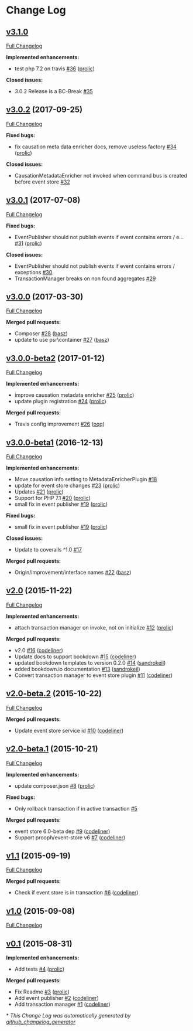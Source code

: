 # Change Log

## [v3.1.0](https://github.com/prooph/event-store-bus-bridge/tree/v3.1.0)

[Full Changelog](https://github.com/prooph/event-store-bus-bridge/compare/v3.0.2...v3.1.0)

**Implemented enhancements:**

- test php 7.2 on travis [\#36](https://github.com/prooph/event-store-bus-bridge/pull/36) ([prolic](https://github.com/prolic))

**Closed issues:**

- 3.0.2 Release is a BC-Break [\#35](https://github.com/prooph/event-store-bus-bridge/issues/35)

## [v3.0.2](https://github.com/prooph/event-store-bus-bridge/tree/v3.0.2) (2017-09-25)
[Full Changelog](https://github.com/prooph/event-store-bus-bridge/compare/v3.0.1...v3.0.2)

**Fixed bugs:**

- fix causation meta data enricher docs, remove useless factory [\#34](https://github.com/prooph/event-store-bus-bridge/pull/34) ([prolic](https://github.com/prolic))

**Closed issues:**

- CausationMetadataEnricher not invoked when command bus is created before event store [\#32](https://github.com/prooph/event-store-bus-bridge/issues/32)

## [v3.0.1](https://github.com/prooph/event-store-bus-bridge/tree/v3.0.1) (2017-07-08)
[Full Changelog](https://github.com/prooph/event-store-bus-bridge/compare/v3.0.0...v3.0.1)

**Fixed bugs:**

- EventPublisher should not publish events if event contains errors / e… [\#31](https://github.com/prooph/event-store-bus-bridge/pull/31) ([prolic](https://github.com/prolic))

**Closed issues:**

- EventPublisher should not publish events if event contains errors / exceptions  [\#30](https://github.com/prooph/event-store-bus-bridge/issues/30)
- TransactionManager breaks on non found aggregates [\#29](https://github.com/prooph/event-store-bus-bridge/issues/29)

## [v3.0.0](https://github.com/prooph/event-store-bus-bridge/tree/v3.0.0) (2017-03-30)
[Full Changelog](https://github.com/prooph/event-store-bus-bridge/compare/v3.0.0-beta2...v3.0.0)

**Merged pull requests:**

- Composer [\#28](https://github.com/prooph/event-store-bus-bridge/pull/28) ([basz](https://github.com/basz))
- update to use psr\container [\#27](https://github.com/prooph/event-store-bus-bridge/pull/27) ([basz](https://github.com/basz))

## [v3.0.0-beta2](https://github.com/prooph/event-store-bus-bridge/tree/v3.0.0-beta2) (2017-01-12)
[Full Changelog](https://github.com/prooph/event-store-bus-bridge/compare/v3.0.0-beta1...v3.0.0-beta2)

**Implemented enhancements:**

- improve causation metadata enricher [\#25](https://github.com/prooph/event-store-bus-bridge/pull/25) ([prolic](https://github.com/prolic))
- update plugin registration [\#24](https://github.com/prooph/event-store-bus-bridge/pull/24) ([prolic](https://github.com/prolic))

**Merged pull requests:**

- Travis config improvement [\#26](https://github.com/prooph/event-store-bus-bridge/pull/26) ([oqq](https://github.com/oqq))

## [v3.0.0-beta1](https://github.com/prooph/event-store-bus-bridge/tree/v3.0.0-beta1) (2016-12-13)
[Full Changelog](https://github.com/prooph/event-store-bus-bridge/compare/v2.0...v3.0.0-beta1)

**Implemented enhancements:**

- Move causation info setting to MetadataEnricherPlugin [\#18](https://github.com/prooph/event-store-bus-bridge/issues/18)
- update for event store changes [\#23](https://github.com/prooph/event-store-bus-bridge/pull/23) ([prolic](https://github.com/prolic))
- Updates [\#21](https://github.com/prooph/event-store-bus-bridge/pull/21) ([prolic](https://github.com/prolic))
- Support for PHP 7.1 [\#20](https://github.com/prooph/event-store-bus-bridge/pull/20) ([prolic](https://github.com/prolic))
- small fix in event publisher [\#19](https://github.com/prooph/event-store-bus-bridge/pull/19) ([prolic](https://github.com/prolic))

**Fixed bugs:**

- small fix in event publisher [\#19](https://github.com/prooph/event-store-bus-bridge/pull/19) ([prolic](https://github.com/prolic))

**Closed issues:**

- Update to coveralls ^1.0 [\#17](https://github.com/prooph/event-store-bus-bridge/issues/17)

**Merged pull requests:**

- Origin/improvement/interface names [\#22](https://github.com/prooph/event-store-bus-bridge/pull/22) ([basz](https://github.com/basz))

## [v2.0](https://github.com/prooph/event-store-bus-bridge/tree/v2.0) (2015-11-22)
[Full Changelog](https://github.com/prooph/event-store-bus-bridge/compare/v2.0-beta.2...v2.0)

**Implemented enhancements:**

- attach transaction manager on invoke, not on initialize [\#12](https://github.com/prooph/event-store-bus-bridge/pull/12) ([prolic](https://github.com/prolic))

**Merged pull requests:**

- v2.0 [\#16](https://github.com/prooph/event-store-bus-bridge/pull/16) ([codeliner](https://github.com/codeliner))
- Update docs to support bookdown [\#15](https://github.com/prooph/event-store-bus-bridge/pull/15) ([codeliner](https://github.com/codeliner))
- updated bookdown templates to version 0.2.0 [\#14](https://github.com/prooph/event-store-bus-bridge/pull/14) ([sandrokeil](https://github.com/sandrokeil))
- added bookdown.io documentation [\#13](https://github.com/prooph/event-store-bus-bridge/pull/13) ([sandrokeil](https://github.com/sandrokeil))
- Convert transaction manager to event store plugin [\#11](https://github.com/prooph/event-store-bus-bridge/pull/11) ([codeliner](https://github.com/codeliner))

## [v2.0-beta.2](https://github.com/prooph/event-store-bus-bridge/tree/v2.0-beta.2) (2015-10-22)
[Full Changelog](https://github.com/prooph/event-store-bus-bridge/compare/v2.0-beta.1...v2.0-beta.2)

**Merged pull requests:**

- Update event store service id [\#10](https://github.com/prooph/event-store-bus-bridge/pull/10) ([codeliner](https://github.com/codeliner))

## [v2.0-beta.1](https://github.com/prooph/event-store-bus-bridge/tree/v2.0-beta.1) (2015-10-21)
[Full Changelog](https://github.com/prooph/event-store-bus-bridge/compare/v1.1...v2.0-beta.1)

**Implemented enhancements:**

- update composer.json [\#8](https://github.com/prooph/event-store-bus-bridge/pull/8) ([prolic](https://github.com/prolic))

**Fixed bugs:**

- Only rollback transaction if in active transaction [\#5](https://github.com/prooph/event-store-bus-bridge/issues/5)

**Merged pull requests:**

- event store 6.0-beta dep [\#9](https://github.com/prooph/event-store-bus-bridge/pull/9) ([codeliner](https://github.com/codeliner))
- Support prooph/event-store v6 [\#7](https://github.com/prooph/event-store-bus-bridge/pull/7) ([codeliner](https://github.com/codeliner))

## [v1.1](https://github.com/prooph/event-store-bus-bridge/tree/v1.1) (2015-09-19)
[Full Changelog](https://github.com/prooph/event-store-bus-bridge/compare/v1.0...v1.1)

**Merged pull requests:**

- Check if event store is in transaction [\#6](https://github.com/prooph/event-store-bus-bridge/pull/6) ([codeliner](https://github.com/codeliner))

## [v1.0](https://github.com/prooph/event-store-bus-bridge/tree/v1.0) (2015-09-08)
[Full Changelog](https://github.com/prooph/event-store-bus-bridge/compare/v0.1...v1.0)

## [v0.1](https://github.com/prooph/event-store-bus-bridge/tree/v0.1) (2015-08-31)
**Implemented enhancements:**

- Add tests [\#4](https://github.com/prooph/event-store-bus-bridge/pull/4) ([prolic](https://github.com/prolic))

**Merged pull requests:**

- Fix Readme [\#3](https://github.com/prooph/event-store-bus-bridge/pull/3) ([prolic](https://github.com/prolic))
- Add event publisher [\#2](https://github.com/prooph/event-store-bus-bridge/pull/2) ([codeliner](https://github.com/codeliner))
- Add transaction manager [\#1](https://github.com/prooph/event-store-bus-bridge/pull/1) ([codeliner](https://github.com/codeliner))



\* *This Change Log was automatically generated by [github_changelog_generator](https://github.com/skywinder/Github-Changelog-Generator)*
